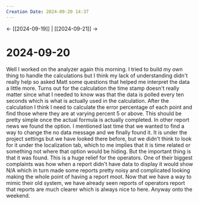 ```yaml
---
Creation Date: 2024-09-20 14:37
---
```


<- [[2024-09-19]] | [[2024-09-21]]  ->

# 2024-09-20
Well I worked on the analyzer again this morning. I tried to build my own thing
to handle the calculations but I think my lack of understanding didn't really
help so asked Matt some questions that helped me interpret the data a little
more. Turns out for the calculation the time stamp doesn't really matter since
what I needed to know was that the data is polled every ten seconds which is
what is actually used in the calculation. After the calculation I think I need
to calculate the error percentage of each point and find those where they are at
varying percent 5 or above. This should be pretty simple once the actual formula
is actually completed. In other report news we found the option. I mentioned
last time that we wanted to find a way to change the no data message and we
finally found it. It is under the project settings but we have looked there
before, but we didn't think to look for it under the localization tab, which to
me implies that it is time related or something not where that option would be
hiding. But the important thing is that it was found. This is a huge relief for
the operators. One of their biggest complaints was how when a report didn't have
data to display it would show N/A which in turn made some reports pretty noisy
and complicated looking making the whole point of having a report moot. Now that
we have a way to mimic their old system, we have already seen reports of
operators report that reports are much clearer which is always nice to here.
Anyway onto the weekend.